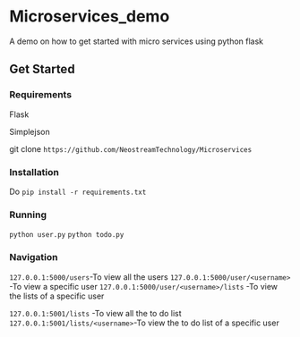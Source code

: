 # Microservices_demo
A demo on how to get started with micro services using python flask

## Get Started
### Requirements
Flask


Simplejson

git clone `https://github.com/NeostreamTechnology/Microservices`

### Installation 

Do  `pip install -r requirements.txt `

### Running
`python user.py`
`python todo.py`

### Navigation
`127.0.0.1:5000/users`-To view all the users
`127.0.0.1:5000/user/<username>` -To view a specific user
`127.0.0.1:5000/user/<username>/lists` -To view the lists of a specific user

`127.0.0.1:5001/lists` -To view all the to do list
`127.0.0.1:5001/lists/<username>`-To view the to do list of a specific user


